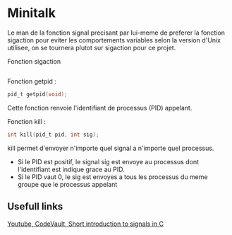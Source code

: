 # Minitalk

Le man de la fonction signal precisant par lui-meme de preferer la fonction sigaction pour eviter les comportements variables selon la version d'Unix utilisee, on se tournera plutot sur sigaction pour ce projet.

Fonction sigaction
```c
```
Fonction getpid :
```c
pid_t getpid(void);
```
Cette fonction renvoie l'identifiant de processus (PID) appelant.

Fonction kill :
```c
int kill(pid_t pid, int sig);
```
kill permet d'envoyer n'importe quel signal a n'importe quel processus. 
- Si le PID est positif, le signal sig est envoye au processus dont l'identifiant est indique grace au PID.
- Si le PID vaut 0, le sig est envoyes a tous les processus du meme groupe que le processus appelant

## Usefull links

[Youtube, CodeVault, Short introduction to signals in C](https://www.youtube.com/watch?v=5We_HtLlAbs)
